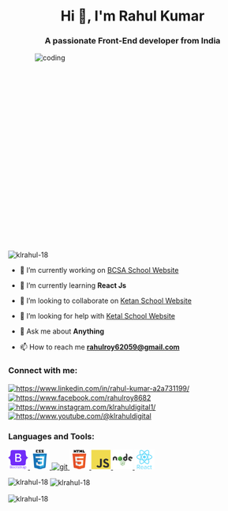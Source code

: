 <h1 align="center">Hi 👋, I'm Rahul Kumar</h1>
<h3 align="center">A passionate Front-End developer from India</h3>

<img alt="coding" align= "right" width= "450" height= "400"
src="https://miro.medium.com/max/1360/0*7Q3yvSIv_t0ioJ-Z.gif">

<p align="left"> <img src="https://komarev.com/ghpvc/?username=klrahul-18&label=Profile%20views&color=0e75b6&style=flat" alt="klrahul-18" /> </p>

- 🔭 I’m currently working on [BCSA School Website](https://klrahul-18.github.io/BCSA_Online_Web/)

- 🌱 I’m currently learning **React Js**

- 👯 I’m looking to collaborate on [Ketan School Website](https://klrahul-18.github.io/website6_ketan_school/)

- 🤝 I’m looking for help with [Ketal School Website](https://klrahul-18.github.io/website6_ketan_school/)

- 💬 Ask me about **Anything**

- 📫 How to reach me **rahulroy62059@gmail.com**

<h3 align="left">Connect with me:</h3>
<p align="left">
<a href="https://linkedin.com/in/https://www.linkedin.com/in/rahul-kumar-a2a731199/" target="blank"><img align="center" src="https://raw.githubusercontent.com/rahuldkjain/github-profile-readme-generator/master/src/images/icons/Social/linked-in-alt.svg" alt="https://www.linkedin.com/in/rahul-kumar-a2a731199/" height="30" width="40" /></a>
<a href="https://fb.com/https://www.facebook.com/rahulroy8682" target="blank"><img align="center" src="https://raw.githubusercontent.com/rahuldkjain/github-profile-readme-generator/master/src/images/icons/Social/facebook.svg" alt="https://www.facebook.com/rahulroy8682" height="30" width="40" /></a>
<a href="https://instagram.com/https://www.instagram.com/klrahuldigital1/" target="blank"><img align="center" src="https://raw.githubusercontent.com/rahuldkjain/github-profile-readme-generator/master/src/images/icons/Social/instagram.svg" alt="https://www.instagram.com/klrahuldigital1/" height="30" width="40" /></a>
<a href="https://www.youtube.com/c/https://www.youtube.com/@klrahuldigital" target="blank"><img align="center" src="https://raw.githubusercontent.com/rahuldkjain/github-profile-readme-generator/master/src/images/icons/Social/youtube.svg" alt="https://www.youtube.com/@klrahuldigital" height="30" width="40" /></a>
</p>

<h3 align="left">Languages and Tools:</h3>
<p align="left"> <a href="https://getbootstrap.com" target="_blank" rel="noreferrer"> <img src="https://raw.githubusercontent.com/devicons/devicon/master/icons/bootstrap/bootstrap-plain-wordmark.svg" alt="bootstrap" width="40" height="40"/> </a> <a href="https://www.w3schools.com/css/" target="_blank" rel="noreferrer"> <img src="https://raw.githubusercontent.com/devicons/devicon/master/icons/css3/css3-original-wordmark.svg" alt="css3" width="40" height="40"/> </a> <a href="https://git-scm.com/" target="_blank" rel="noreferrer"> <img src="https://www.vectorlogo.zone/logos/git-scm/git-scm-icon.svg" alt="git" width="40" height="40"/> </a> <a href="https://www.w3.org/html/" target="_blank" rel="noreferrer"> <img src="https://raw.githubusercontent.com/devicons/devicon/master/icons/html5/html5-original-wordmark.svg" alt="html5" width="40" height="40"/> </a> <a href="https://developer.mozilla.org/en-US/docs/Web/JavaScript" target="_blank" rel="noreferrer"> <img src="https://raw.githubusercontent.com/devicons/devicon/master/icons/javascript/javascript-original.svg" alt="javascript" width="40" height="40"/> </a> <a href="https://nodejs.org" target="_blank" rel="noreferrer"> <img src="https://raw.githubusercontent.com/devicons/devicon/master/icons/nodejs/nodejs-original-wordmark.svg" alt="nodejs" width="40" height="40"/> </a> <a href="https://reactjs.org/" target="_blank" rel="noreferrer"> <img src="https://raw.githubusercontent.com/devicons/devicon/master/icons/react/react-original-wordmark.svg" alt="react" width="40" height="40"/> </a> </p>

<p><img align="left" src="https://github-readme-stats.vercel.app/api/top-langs?username=klrahul-18&show_icons=true&locale=en&layout=compact" alt="klrahul-18" /></p>

<p>&nbsp;<img align="center" src="https://github-readme-stats.vercel.app/api?username=klrahul-18&show_icons=true&locale=en" alt="klrahul-18" /></p>

<p><img align="center" src="https://github-readme-streak-stats.herokuapp.com/?user=klrahul-18&" alt="klrahul-18" /></p>
